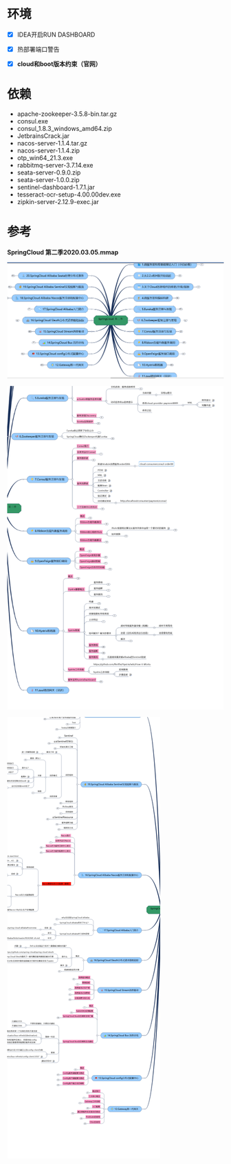 # 环境

- [x] IDEA开启RUN DASHBOARD

- [x] 热部署端口警告
- [x] **cloud和boot版本约束（官网）**

# 依赖

+ apache-zookeeper-3.5.8-bin.tar.gz
+ consul.exe
+ consul_1.8.3_windows_amd64.zip
+ JetbrainsCrack.jar
+ nacos-server-1.1.4.tar.gz
+ nacos-server-1.1.4.zip
+ otp_win64_21.3.exe
+ rabbitmq-server-3.7.14.exe
+ seata-server-0.9.0.zip
+ seata-server-1.0.0.zip
+ sentinel-dashboard-1.7.1.jar
+ tesseract-ocr-setup-4.00.00dev.exe
+ zipkin-server-2.12.9-exec.jar

# 参考

**SpringCloud 第二季2020.03.05.mmap**

![文档目录](./static/Springcloud.png)

![spring cloud 原生](./static/Springcloud01.png)

![Spring cloud alibaba](./static/Springcloudalibaba.png)